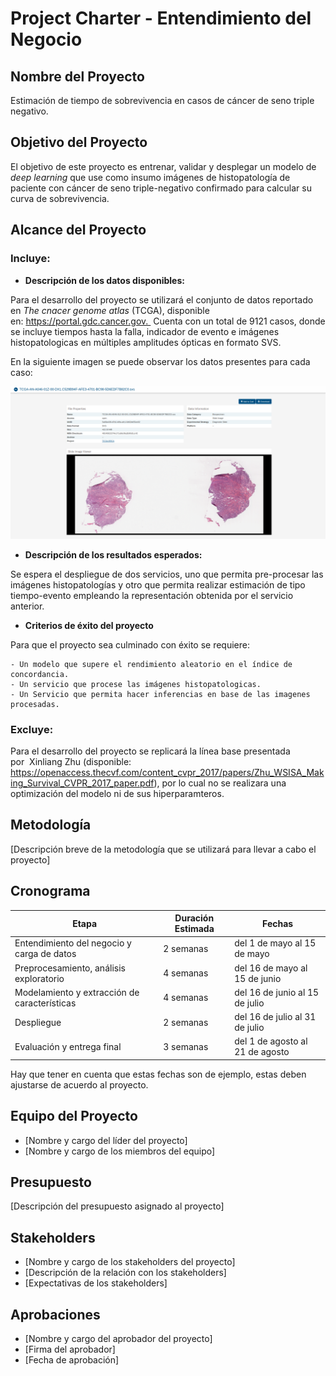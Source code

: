 # Project Charter - Entendimiento del Negocio

## Nombre del Proyecto

Estimación de tiempo de sobrevivencia en casos de cáncer de seno triple negativo.

## Objetivo del Proyecto

El objetivo de este proyecto es entrenar, validar y desplegar un modelo de *deep learning* que use como insumo imágenes de histopatología de paciente con cáncer de seno triple-negativo confirmado para calcular su curva de sobrevivencia.

## Alcance del Proyecto

### Incluye:

- **Descripción de los datos disponibles:**

Para el desarrollo del proyecto se utilizará el conjunto de datos reportado en *The cnacer genome atlas* (TCGA), disponible en: https://portal.gdc.cancer.gov.  Cuenta con un total de 9121 casos, donde se incluye tiempos hasta la falla, indicador de evento e imágenes histopatologicas en múltiples  amplitudes ópticas en formato SVS.

En la siguiente imagen se puede observar los datos presentes para cada caso:

![tcga_example](images/tcga_example.png)

- **Descripción de los resultados esperados:**

Se espera el despliegue de dos servicios, uno que permita pre-procesar las imágenes histopatologías y otro que permita realizar estimación de tipo tiempo-evento empleando la representación obtenida por el servicio anterior.

- **Criterios de éxito del proyecto**

Para que el proyecto sea culminado con éxito se requiere:

    - Un modelo que supere el rendimiento aleatorio en el índice de concordancia.
    - Un servicio que procese las imágenes histopatologicas.
    - Un Servicio que permita hacer inferencias en base de las imagenes procesadas.

### Excluye:

Para el desarrollo del proyecto se replicará la línea base presentada por  Xinliang Zhu (disponible: https://openaccess.thecvf.com/content_cvpr_2017/papers/Zhu_WSISA_Making_Survival_CVPR_2017_paper.pdf), por lo cual no se realizara una optimización del modelo ni de sus hiperparamteros.

## Metodología

[Descripción breve de la metodología que se utilizará para llevar a cabo el proyecto]

## Cronograma

| Etapa | Duración Estimada | Fechas |
|------|---------|-------|
| Entendimiento del negocio y carga de datos | 2 semanas | del 1 de mayo al 15 de mayo |
| Preprocesamiento, análisis exploratorio | 4 semanas | del 16 de mayo al 15 de junio |
| Modelamiento y extracción de características | 4 semanas | del 16 de junio al 15 de julio |
| Despliegue | 2 semanas | del 16 de julio al 31 de julio |
| Evaluación y entrega final | 3 semanas | del 1 de agosto al 21 de agosto |

Hay que tener en cuenta que estas fechas son de ejemplo, estas deben ajustarse de acuerdo al proyecto.

## Equipo del Proyecto

- [Nombre y cargo del líder del proyecto]
- [Nombre y cargo de los miembros del equipo]

## Presupuesto

[Descripción del presupuesto asignado al proyecto]

## Stakeholders

- [Nombre y cargo de los stakeholders del proyecto]
- [Descripción de la relación con los stakeholders]
- [Expectativas de los stakeholders]

## Aprobaciones

- [Nombre y cargo del aprobador del proyecto]
- [Firma del aprobador]
- [Fecha de aprobación]
